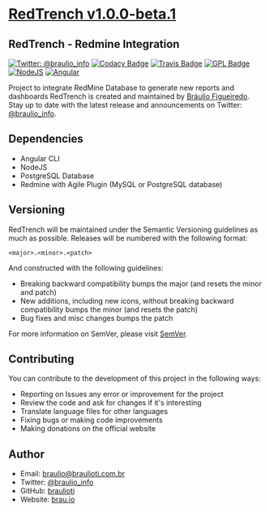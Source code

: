 # [RedTrench v1.0.0-beta.1](https://brau.io)
## RedTrench - Redmine Integration

[![Twitter: @braulio_info](https://img.shields.io/badge/contact-@braulio_info-blue.svg?style=flat)](https://twitter.com/braulio_info)
[![Codacy Badge](https://api.codacy.com/project/badge/Grade/20b04ed75dd34d4ca8e7cef4812be3c8)](https://app.codacy.com/app/braulioti/redtench?utm_source=github.com&utm_medium=referral&utm_content=braulioti/redtench&utm_campaign=Badge_Grade_Settings)
[![Travis Badge](https://travis-ci.org/braulioti/redtench.svg?branch=dev)](https://travis-ci.org/braulioti/redtench)
[![GPL Badge](https://upload.wikimedia.org/wikipedia/commons/8/86/GPL_v3_Blue_Badge.svg)](https://www.gnu.org/licenses/gpl.html)
[![NodeJS](https://img.shields.io/node/v/next/latest.svg)](https://nodejs.org)
[![Angular](https://img.shields.io/badge/@angular/cli-7.3.1-red.svg?logo=angular&style=flat)](https://angular.io)

Project to integrate RedMine Database to generate new reports and dashboards
RedTrench is created and maintained by [Bráulio Figueiredo](http://brau.io).
Stay up to date with the latest release and announcements on Twitter:
[@braulio_info](http://twitter.com/braulio_info).

## Dependencies

  - Angular CLI
  - NodeJS
  - PostgreSQL Database
  - Redmine with Agile Plugin (MySQL or PostgreSQL database)

## Versioning

RedTrench will be maintained under the Semantic Versioning guidelines as much as possible.
Releases will be numbered with the following format:

`<major>.<minor>.<patch>`

And constructed with the following guidelines:

  - Breaking backward compatibility bumps the major (and resets the minor and patch)
  - New additions, including new icons, without breaking backward compatibility bumps the minor (and resets the patch)
  - Bug fixes and misc changes bumps the patch

For more information on SemVer, please visit [SemVer](http://semver.org).

## Contributing

You can contribute to the development of this project in the following ways:

  - Reporting on Issues any error or improvement for the project
  - Review the code and ask for changes if it's interesting
  - Translate language files for other languages
  - Fixing bugs or making code improvements
  - Making donations on the official website

## Author

  - Email: braulio@braulioti.com.br
  - Twitter: [@braulio_info](http://twitter.com/braulio_info)
  - GitHub: [braulioti](https://github.com/braulioti)
  - Website: [brau.io](https://brau.io)
